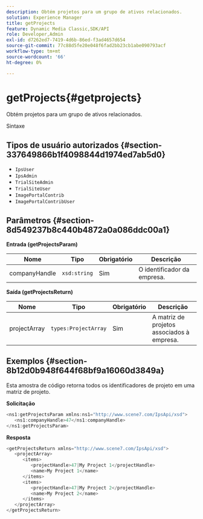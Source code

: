```yaml
---
description: Obtém projetos para um grupo de ativos relacionados.
solution: Experience Manager
title: getProjects
feature: Dynamic Media Classic,SDK/API
role: Developer,Admin
exl-id: d7262ed7-7419-4d6b-86ed-f3ad4657d654
source-git-commit: 77c88d5fe20e048f6fad2bb23cb1abe090793acf
workflow-type: tm+mt
source-wordcount: '66'
ht-degree: 0%

---
```


# getProjects{#getprojects}

Obtém projetos para um grupo de ativos relacionados.

Sintaxe

## Tipos de usuário autorizados {#section-337649866b1f4098844d1974ed7ab5d0}

* `IpsUser`
* `IpsAdmin`
* `TrialSiteAdmin`
* `TrialSiteUser`
* `ImagePortalContrib`
* `ImagePortalContribUser`

## Parâmetros {#section-8d549237b8c440b4872a0a086ddc00a1}

**Entrada (getProjectsParam)**

| Nome | Tipo | Obrigatório | Descrição |
|---|---|---|---|
| companyHandle | `xsd:string` | Sim | O identificador da empresa. |

**Saída (getProjectsReturn)**

| Nome | Tipo | Obrigatório | Descrição |
|---|---|---|---|
| projectArray | `types:ProjectArray` | Sim | A matriz de projetos associados à empresa. |

## Exemplos {#section-8b12d0b948f644f68bf9a16060d3849a}

Esta amostra de código retorna todos os identificadores de projeto em uma matriz de projeto.

**Solicitação**

```java
<ns1:getProjectsParam xmlns:ns1="http://www.scene7.com/IpsApi/xsd">
   <ns1:companyHandle>47</ns1:companyHandle>
</ns1:getProjectsParam>
```

**Resposta**

```java
<getProjectsReturn xmlns="http://www.scene7.com/IpsApi/xsd">
   <projectArray>
      <items>
         <projectHandle>47|My Project 1</projectHandle>
         <name>My Project 1</name>
      </items>
      <items>
         <projectHandle>47|My Project 2</projectHandle>
         <name>My Project 2</name>
      </items>
   </projectArray>
</getProjectsReturn>
```
